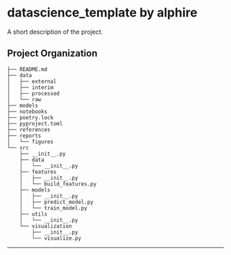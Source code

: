 datascience_template by alphire
==============================

A short description of the project.

Project Organization
------------

    ├── README.md
    ├── data
    │   ├── external
    │   ├── interim
    │   ├── processed
    │   └── raw
    ├── models
    ├── notebooks
    ├── poetry.lock
    ├── pyproject.toml
    ├── references
    ├── reports
    │   └── figures
    └── src
        ├── __init__.py
        ├── data
        │   └── __init__.py
        ├── features
        │   ├── __init__.py
        │   └── build_features.py
        ├── models
        │   ├── __init__.py
        │   ├── predict_model.py
        │   └── train_model.py
        ├── utils
        │   └── __init__.py
        └── visualization
            ├── __init__.py
            └── visualize.py


--------

